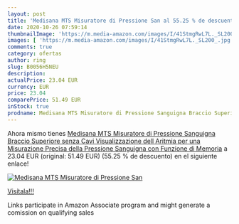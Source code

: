 ```yaml
---
layout: post
title: 'Medisana MTS Misuratore di Pressione San al 55.25 % de descuento'
date: 2020-10-26 07:59:14
thumbnailImage: 'https://m.media-amazon.com/images/I/41StmgRwL7L._SL200_.jpg'
images: [ 'https://m.media-amazon.com/images/I/41StmgRwL7L._SL200_.jpg' ]
comments: true
category: ofertas
author: ring
slug: B0056H5NEU
description:
actualPrice: 23.04 EUR
currency: EUR
price: 23.04
comparePrice: 51.49 EUR
inStock: true
prodname: Medisana MTS Misuratore di Pressione Sanguigna Braccio Superiore  senza Cavi  Visualizzazione dell Aritmia per una Misurazione Precisa della Pressione Sanguigna con Funzione di Memoria
---
```


Ahora mismo tienes [Medisana MTS Misuratore di Pressione Sanguigna Braccio Superiore  senza Cavi  Visualizzazione dell Aritmia per una Misurazione Precisa della Pressione Sanguigna con Funzione di Memoria](https://www.amazon.it/dp/B0056H5NEU/?tag=tolees00-21) a 23.04 EUR (original: 51.49 EUR) (55.25 %  de descuento) en el siguiente enlace!

[![Medisana MTS Misuratore di Pressione San](https://m.media-amazon.com/images/I/41StmgRwL7L._SL200_.jpg)](https://www.amazon.it/dp/B0056H5NEU/?tag=tolees00-21)

[Visítala!!!](https://www.amazon.it/dp/B0056H5NEU/?tag=tolees00-21)

Links participate in Amazon Associate program and might generate a comission on qualifying sales
